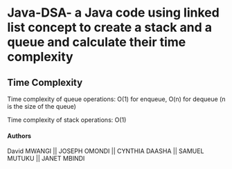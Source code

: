 # Java-DSA- a Java code using linked list concept to create a stack and a queue and calculate their time complexity 
## Time Complexity

 Time complexity of queue operations: O(1) for enqueue, O(n) for dequeue (n is the size of the queue)

Time complexity of stack operations: O(1)
#### Authors
David MWANGI   || JOSEPH OMONDI || CYNTHIA DAASHA || SAMUEL MUTUKU || JANET MBINDI
    

 
